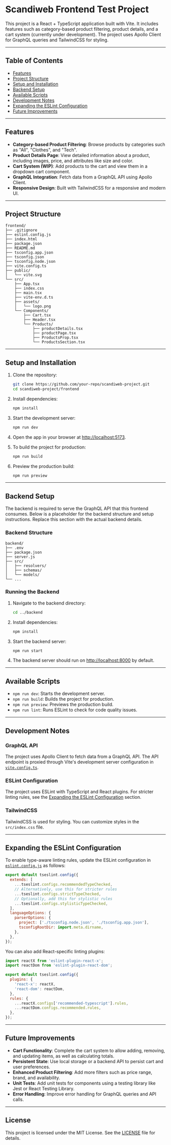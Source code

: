 # Scandiweb Frontend Test Project

This project is a React + TypeScript application built with Vite. It includes features such as category-based product filtering, product details, and a cart system (currently under development). The project uses Apollo Client for GraphQL queries and TailwindCSS for styling.

---

## Table of Contents

- [Features](#features)
- [Project Structure](#project-structure)
- [Setup and Installation](#setup-and-installation)
- [Backend Setup](#backend-setup)
- [Available Scripts](#available-scripts)
- [Development Notes](#development-notes)
- [Expanding the ESLint Configuration](#expanding-the-eslint-configuration)
- [Future Improvements](#future-improvements)

---

## Features

- **Category-based Product Filtering**: Browse products by categories such as "All", "Clothes", and "Tech".
- **Product Details Page**: View detailed information about a product, including images, price, and attributes like size and color.
- **Cart System (WIP)**: Add products to the cart and view them in a dropdown cart component.
- **GraphQL Integration**: Fetch data from a GraphQL API using Apollo Client.
- **Responsive Design**: Built with TailwindCSS for a responsive and modern UI.

---

## Project Structure

```
frontend/
├── .gitignore
├── eslint.config.js
├── index.html
├── package.json
├── README.md
├── tsconfig.app.json
├── tsconfig.json
├── tsconfig.node.json
├── vite.config.ts
├── public/
│   └── vite.svg
└── src/
    ├── App.tsx
    ├── index.css
    ├── main.tsx
    ├── vite-env.d.ts
    ├── assets/
    │   └── logo.png
    └── Components/
        ├── Cart.tsx
        ├── Header.tsx
        └── Products/
            ├── productDetails.tsx
            ├── productPage.tsx
            ├── ProductsProp.tsx
            └── ProductsSection.tsx
```

---

## Setup and Installation

1. Clone the repository:
   ```sh
   git clone https://github.com/your-repo/scandiweb-project.git
   cd scandiweb-project/frontend
   ```

2. Install dependencies:
   ```sh
   npm install
   ```

3. Start the development server:
   ```sh
   npm run dev
   ```

4. Open the app in your browser at [http://localhost:5173](http://localhost:5173).

5. To build the project for production:
   ```sh
   npm run build
   ```

6. Preview the production build:
   ```sh
   npm run preview
   ```

---

## Backend Setup

The backend is required to serve the GraphQL API that this frontend consumes. Below is a placeholder for the backend structure and setup instructions. Replace this section with the actual backend details.

### Backend Structure

```
backend/
├── .env
├── package.json
├── server.js
├── src/
│   ├── resolvers/
│   ├── schemas/
│   └── models/
└── ...
```

### Running the Backend

1. Navigate to the backend directory:
   ```sh
   cd ../backend
   ```

2. Install dependencies:
   ```sh
   npm install
   ```

3. Start the backend server:
   ```sh
   npm run start
   ```

4. The backend server should run on [http://localhost:8000](http://localhost:8000) by default.

---

## Available Scripts

- `npm run dev`: Starts the development server.
- `npm run build`: Builds the project for production.
- `npm run preview`: Previews the production build.
- `npm run lint`: Runs ESLint to check for code quality issues.

---

## Development Notes

### GraphQL API
The project uses Apollo Client to fetch data from a GraphQL API. The API endpoint is proxied through Vite's development server configuration in [`vite.config.ts`](vite.config.ts).

### ESLint Configuration
The project uses ESLint with TypeScript and React plugins. For stricter linting rules, see the [Expanding the ESLint Configuration](#expanding-the-eslint-configuration) section.

### TailwindCSS
TailwindCSS is used for styling. You can customize styles in the `src/index.css` file.

---

## Expanding the ESLint Configuration

To enable type-aware linting rules, update the ESLint configuration in [`eslint.config.js`](eslint.config.js) as follows:

```js
export default tseslint.config({
  extends: [
    ...tseslint.configs.recommendedTypeChecked,
    // Alternatively, use this for stricter rules
    ...tseslint.configs.strictTypeChecked,
    // Optionally, add this for stylistic rules
    ...tseslint.configs.stylisticTypeChecked,
  ],
  languageOptions: {
    parserOptions: {
      project: ['./tsconfig.node.json', './tsconfig.app.json'],
      tsconfigRootDir: import.meta.dirname,
    },
  },
});
```

You can also add React-specific linting plugins:

```js
import reactX from 'eslint-plugin-react-x';
import reactDom from 'eslint-plugin-react-dom';

export default tseslint.config({
  plugins: {
    'react-x': reactX,
    'react-dom': reactDom,
  },
  rules: {
    ...reactX.configs['recommended-typescript'].rules,
    ...reactDom.configs.recommended.rules,
  },
});
```

---

## Future Improvements

- **Cart Functionality**: Complete the cart system to allow adding, removing, and updating items, as well as calculating totals.
- **Persistent State**: Use local storage or a backend API to persist cart and user preferences.
- **Enhanced Product Filtering**: Add more filters such as price range, brand, and availability.
- **Unit Tests**: Add unit tests for components using a testing library like Jest or React Testing Library.
- **Error Handling**: Improve error handling for GraphQL queries and API calls.

---

## License

This project is licensed under the MIT License. See the [LICENSE](LICENSE) file for details.
